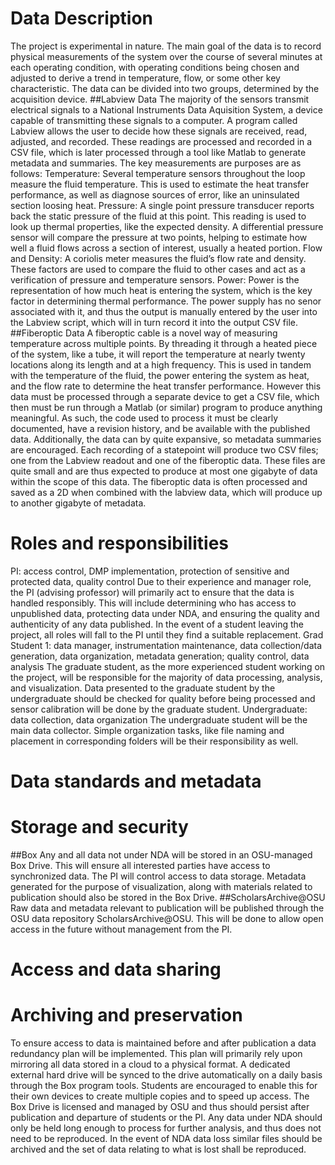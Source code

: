 # Data Description
The project is experimental in nature. The main goal of the data is to record physical measurements of the system over the course of several minutes at each operating condition, with operating conditions being chosen and adjusted to derive a trend in temperature, flow, or some other key characteristic. The data can be divided into two groups, determined by the acquisition device.
##Labview Data
The majority of the sensors transmit electrical signals to a National Instruments Data Aquisition System, a device capable of transmitting these signals to a computer. A program called Labview allows the user to decide how these signals are received, read, adjusted, and recorded. These readings are processed and recorded in a CSV file, which is later processed through a tool like Matlab to generate metadata and summaries. The key measurements are purposes are as follows:
Temperature: Several temperature sensors throughout the loop measure the fluid temperature. This is used to estimate the heat transfer performance, as well as diagnose sources of error, like an uninsulated section loosing heat.
Pressure: A single point pressure transducer reports back the static pressure of the fluid at this point. This reading is used to look up thermal properties, like the expected density. A differential pressure sensor will compare the pressure at two points, helping to estimate how well a fluid flows across a section of interest, usually a heated portion.
Flow and Density: A coriolis meter measures the fluid’s flow rate and density. These factors are used to compare the fluid to other cases and act as a verification of pressure and temperature sensors.
Power: Power is the representation of how much heat is entering the system, which is the key factor in determining thermal performance. The power supply has no senor associated with it, and thus the output is manually entered by the user into the Labview script, which will in turn record it into the output CSV file.
##Fiberoptic Data
A fiberoptic cable is a novel way of measuring temperature across multiple points. By threading it through a heated piece of the system, like a tube, it will report the temperature at nearly twenty locations along its length and at a high frequency. This is used in tandem with the temperature of the fluid, the power entering the system as heat, and the flow rate to determine the heat transfer performance. However this data must be processed through a separate device to get a CSV file, which then must be run through a Matlab (or similar) program to produce anything meaningful. As such, the code used to process it must be clearly documented, have a revision history, and be available with the published data. Additionally, the data can by quite expansive, so metadata summaries are encouraged.
Each recording of a statepoint will produce two CSV files; one from the Labview readout and one of the fiberoptic data. These files are quite small and are thus expected to produce at most one gigabyte of data within the scope of this data. The fiberoptic data is often processed and saved as a 2D when combined with the labview data, which will produce up to another gigabyte of metadata.
# Roles and responsibilities
PI: access control, DMP implementation, protection of sensitive and protected data, quality control
Due to their experience and manager role, the PI (advising professor) will primarily act to ensure that the data is handled responsibly. This will include determining who has access to unpublished data, protecting data under NDA, and ensuring the quality and authenticity of any data published. In the event of a student leaving the project, all roles will fall to the PI until they find a suitable replacement.
Grad Student 1: data manager, instrumentation maintenance, data collection/data generation, data organization, metadata generation; quality control, data analysis
The graduate student, as the more experienced student working on the project, will be responsible for the majority of data processing, analysis, and visualization. Data presented to the graduate student by the undergraduate should be checked for quality before being processed and sensor calibration will be done by the graduate student.
Undergraduate: data collection, data organization
The undergraduate student will be the main data collector. Simple organization tasks, like file naming and placement in corresponding folders will be their responsibility as well.
# Data standards and metadata
# Storage and security
##Box
Any and all data not under NDA will be stored in an OSU-managed Box Drive. This will ensure all interested parties have access to synchronized data. The PI will control access to data storage. Metadata generated for the purpose of visualization, along with materials related to publication should also be stored in the Box Drive.
##ScholarsArchive@OSU
Raw data and metadata relevant to publication will be published through the OSU data repository ScholarsArchive@OSU. This will be done to allow open access in the future without management from the PI.
# Access and data sharing
# Archiving and preservation
To ensure access to data is maintained before and after publication a data redundancy plan will be implemented. This plan will primarily rely upon mirroring all data stored in a cloud to a physical format. A dedicated external hard drive will be synced to the drive automatically on a daily basis through the Box program tools. Students are encouraged to enable this for their own devices to create multiple copies and to speed up access. The Box Drive is licensed and managed by OSU and thus should persist after publication and departure of students or the PI. Any data under NDA should only be held long enough to process for further analysis, and thus does not need to be reproduced. In the event of NDA data loss similar files should be archived and the set of data relating to what is lost shall be reproduced.
